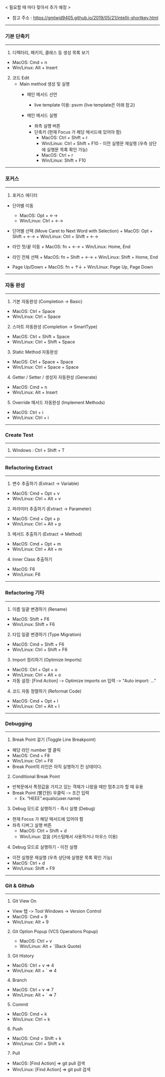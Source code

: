 < 필요할 때 마다 찾아서 추가 예정 >
- 참고 주소 : https://gmlwjd9405.github.io/2019/05/21/intellij-shortkey.html
  
-----
### 기본 단축키
-----
1. 디렉터리, 패키지, 클래스 등 생성 목록 보기
  - MacOS: Cmd + n
  - Win/Linux: Alt + Insert

2. 코드 Edit
   - Main method 생성 및 실행
      + 메인 메서드 선언
        * live template 이용: psvm (live template은 아래 참고)
      
      + 메인 메서드 실행
        * 좌측 실행 버튼
        * 단축키 (현재 Focus 가 해당 메서드에 있어야 함)
          - MacOS: Ctrl + Shift + r
          - Win/Linux: Ctrl + Shift + F10 - 이전 실행문 재실행 (우측 상단에 실행문 목록 확인 가능)
          - MacOS: Ctrl + r
          - Win/Linux: Shift + F10

-----
### 포커스
-----
1. 포커스 에디터
  - 단어별 이동
    + MacOS: Opt + ←→
    + Win/Linux: Ctrl + ←→
        
  -  단어별 선택 (Move Caret to Next Word with Selection)
    + MacOS: Opt + Shift + ←→
    + Win/Linux: Ctrl + Shift + ←→

  -  라인 첫/끝 이동
    + MacOS: fn + ←→
    + Win/Linux: Home, End

  -  라인 전체 선택
    + MacOS: fn + Shift + ←→
    + Win/Linux: Shift + Home, End
        
  -  Page Up/Down
    + MacOS: fn + ↑↓
    + Win/Linux: Page Up, Page Down

-----
### 자동 완성
-----
1. 기본 자동완성 (Completion -> Basic)
  - MacOS: Ctrl + Space
  - Win/Linux: Ctrl + Space

2. 스마트 자동완성 (Completion -> SmartType)
  - MacOS: Ctrl + Shift + Space
  - Win/Linux: Ctrl + Shift + Space

3. Static Method 자동완성
  - MacOS: Ctrl + Space + Space
  - Win/Linux: Ctrl + Space + Space

4. Getter / Setter / 생성자 자동완성 (Generate)
  - MacOS: Cmd + n
  - Win/Linux: Alt + Insert

5. Override 메서드 자동완성 (Implement Methods)
  - MacOS: Ctrl + i
  - Win/Linux: Ctrl + i

-----
### Create Test
-----   
1. Windows : Ctrl + Shift + T
   
-----
### Refactoring Extract
-----
1. 변수 추출하기 (Extract -> Variable)
  - MacOS: Cmd + Opt + v
  - Win/Linux: Ctrl + Alt + v

2. 파라미터 추출하기 (Extract -> Parameter)
  - MacOS: Cmd + Opt + p
  - Win/Linux: Ctrl + Alt + p

3. 메서드 추출하기 (Extract -> Method)
  - MacOS: Cmd + Opt + m
  - Win/Linux: Ctrl + Alt + m

4. Inner Class 추출하기
  - MacOS: F6
  - Win/Linux: F6

-----
### Refactoring 기타
-----
1. 이름 일괄 변경하기 (Rename)
  - MacOS: Shift + F6
  - Win/Linux: Shift + F6

2. 타입 일괄 변경하기 (Type Migration)
  - MacOS: Cmd + Shift + F6
  - Win/Linux: Ctrl + Shift + F6

3. Import 정리하기 (Optimize Imports)
  - MacOS: Ctrl + Opt + o
  - Win/Linux: Ctrl + Alt + o
  - 자동 설정: [Find Action] -> Optimize imports on 입력 -> “Auto import: …”

4. 코드 자동 정렬하기 (Reformat Code)
  - MacOS: Cmd + Opt + l
  - Win/Linux: Ctrl + Alt + l

-----
### Debugging
-----   
1. Break Point 걸기 (Toggle Line Breakpoint)
  - 해당 라인 number 옆 클릭
  - MacOS: Cmd + F8
  - Win/Linux: Ctrl + F8
  - Break Point의 라인은 아직 실행하기 전 상태이다.

2. Conditional Break Point
  - 반복문에서 특정값을 가지고 있는 객체가 나왔을 때만 멈추고자 할 때 유용
  - Break Point (빨간원) 우클릭 -> 조건 입력
    + Ex. “HEEE”.equals(user.name)

3. Debug 모드로 실행하기 - 즉시 실행 (Debug)
  - 현재 Focus 가 해당 메서드에 있어야 함
  - 좌측 디버그 실행 버튼
    + MacOS: Ctrl + Shift + d
    + Win/Linux: 없음 (커스텀해서 사용하거나 마우스 이용)

4. Debug 모드로 실행하기 - 이전 실행
  - 이전 실행문 재실행 (우측 상단에 실행문 목록 확인 가능)
  - MacOS: Ctrl + d
  - Win/Linux: Shift + F9


-----
### Git & Github
-----   
1. Git View On
  - View 탭 -> Tool Windows -> Version Control
  - MacOS: Cmd + 9
  - Win/Linux: Alt + 9

2. Git Option Popup (VCS Operations Popup)
   - MacOS: Ctrl + v
   - Win/Linux: Alt + `(Back Quote)

3. Git History
  - MacOS: Ctrl + v => 4
  - Win/Linux: Alt + ` => 4

4. Branch
  - MacOS: Ctrl + v => 7
  - Win/Linux: Alt + ` => 7

5. Commit
  - MacOS: Cmd + k
  - Win/Linux: Ctrl + k

6. Push
  - MacOS: Cmd + Shift + k
  - Win/Linux: Ctrl + Shift + k

7. Pull
  - MacOS: [Find Action] => git pull 검색
  - Win/Linux: [Find Action] => git pull 검색
